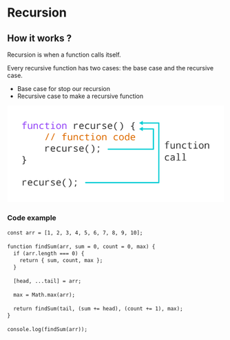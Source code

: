 # Recursion

## How it works ?

Recursion is when a function calls itself.

Every recursive function has two cases: the base case
and the recursive case.

- Base case for stop our recursion
- Recursive case to make a recursive function


![image info](./img/recursion.png)

### Code example

```
const arr = [1, 2, 3, 4, 5, 6, 7, 8, 9, 10];

function findSum(arr, sum = 0, count = 0, max) {
  if (arr.length === 0) {
    return { sum, count, max };
  }

  [head, ...tail] = arr;

  max = Math.max(arr);

  return findSum(tail, (sum += head), (count += 1), max);
}

console.log(findSum(arr));

```
